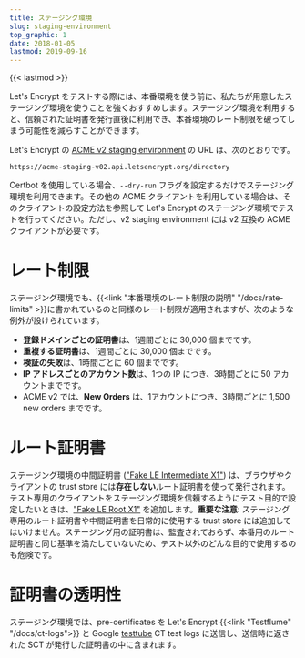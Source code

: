 ```yaml
---
title: ステージング環境
slug: staging-environment
top_graphic: 1
date: 2018-01-05
lastmod: 2019-09-16
---
```


{{< lastmod >}}

Let's Encrypt をテストする際には、本番環境を使う前に、私たちが用意したステージング環境を使うことを強くおすすめします。ステージング環境を利用すると、信頼された証明書を発行直後に利用でき、本番環境のレート制限を破ってしまう可能性を減らすことができます。

Let's Encrypt の [ACME v2 staging environment](https://community.letsencrypt.org/t/staging-endpoint-for-acme-v2/49605) の URL は、次のとおりです。

`https://acme-staging-v02.api.letsencrypt.org/directory`

Certbot を使用している場合、`--dry-run` フラグを設定するだけでステージング環境を利用できます。その他の ACME クライアントを利用している場合は、そのクライアントの設定方法を参照して Let's Encrypt のステージング環境でテストを行ってください。ただし、v2 staging environment には v2 互換の ACME クライアントが必要です。

# レート制限

ステージング環境でも、{{<link "本番環境のレート制限の説明" "/docs/rate-limits" >}}に書かれているのと同様のレート制限が適用されますが、次のような例外が設けられています。

* **登録ドメインごとの証明書**は、1週間ごとに 30,000 個までです。
* **重複する証明書**は、1週間ごとに 30,000 個までです。
* **検証の失敗**は、1時間ごとに 60 個までです。
* **IP アドレスごとのアカウント数**は、1つの IP につき、3時間ごとに 50 アカウントまでです。
* ACME v2 では、**New Orders** は、1アカウントにつき、3時間ごとに 1,500 new orders までです。

# ルート証明書

ステージング環境の中間証明書 (["Fake LE Intermediate X1"](/certs/fakeleintermediatex1.pem)) は、ブラウザやクライアントの trust store には**存在しない**ルート証明書を使って発行されます。テスト専用のクライアントをステージング環境を信頼するようにテスト目的で設定したいときは、["Fake LE Root X1"](/certs/fakelerootx1.pem) を追加します。**重要な注意**: ステージング専用のルート証明書や中間証明書を日常的に使用する trust store には追加してはいけません。ステージング用の証明書は、監査されておらず、本番用のルート証明書と同じ基準を満たしていないため、テスト以外のどんな目的で使用するのも危険です。

# 証明書の透明性

ステージング環境では、pre-certificates を Let's Encrypt {{<link "Testflume" "/docs/ct-logs">}} と Google [testtube](http://www.certificate-transparency.org/known-logs#TOC-Test-Logs) CT test logs に送信し、送信時に返された SCT が発行した証明書の中に含まれます。

